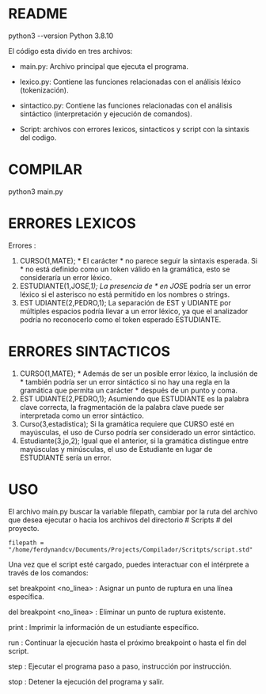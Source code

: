 # README #
python3 --version
Python 3.8.10

El código esta divido en tres archivos:

* main.py: Archivo principal que ejecuta el programa.

* lexico.py: Contiene las funciones relacionadas con el análisis léxico (tokenización).

* sintactico.py: Contiene las funciones relacionadas con el análisis sintáctico (interpretación y ejecución de comandos).

* Script: archivos con errores lexicos, sintacticos y script con la sintaxis del codigo. 


# COMPILAR #
python3 main.py


# ERRORES LEXICOS #

Errores :
1. CURSO(1,MATE); *
El carácter * no parece seguir la sintaxis esperada. Si * no está definido como un token válido en la gramática, esto se consideraría un error léxico.
2. ESTUDIANTE(1,JOS*E,1);
La presencia de * en JOS*E podría ser un error léxico si el asterisco no está permitido en los nombres o strings.
3. EST UDIANTE(2,PEDRO,1);
La separación de EST y UDIANTE por múltiples espacios podría llevar a un error léxico, ya que el analizador podría no reconocerlo como el token esperado ESTUDIANTE.


# ERRORES SINTACTICOS #

1. CURSO(1,MATE); *
Además de ser un posible error léxico, la inclusión de * también podría ser un error sintáctico si no hay una regla en la gramática que permita un carácter * después de un punto y coma.
2. EST UDIANTE(2,PEDRO,1);
Asumiendo que ESTUDIANTE es la palabra clave correcta, la fragmentación de la palabra clave puede ser interpretada como un error sintáctico.
3. Curso(3,estadistica);
Si la gramática requiere que CURSO esté en mayúsculas, el uso de Curso podría ser considerado un error sintáctico.
4. Estudiante(3,jo,2);
Igual que el anterior, si la gramática distingue entre mayúsculas y minúsculas, el uso de Estudiante en lugar de ESTUDIANTE sería un error.

# USO #
El archivo main.py buscar la variable filepath, cambiar por la ruta del archivo que desea ejecutar o hacia los archivos del directorio # Scripts # del proyecto.

    filepath = "/home/ferdynandcv/Documents/Projects/Compilador/Scritpts/script.std"

Una vez que el script esté cargado, puedes interactuar con el intérprete a través de los comandos:

set breakpoint <no_linea> : Asignar un punto de ruptura en una línea específica.
  
del breakpoint <no_linea> : Eliminar un punto de ruptura existente.

print <ESTUDIANTE> : Imprimir la información de un estudiante específico.

run : Continuar la ejecución hasta el próximo breakpoint o hasta el fin del script.

step : Ejecutar el programa paso a paso, instrucción por instrucción.

stop : Detener la ejecución del programa y salir.




